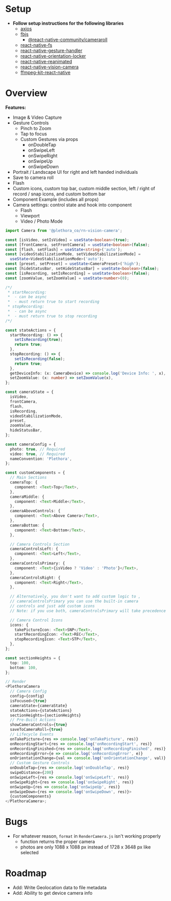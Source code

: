 # Setup

- **Follow setup instructions for the following libraries**
  - [axios](https://github.com/axios/axios)
  - [fbjs](https://github.com/facebook/fbjs)
    - [@react-native-community/cameraroll](https://github.com/react-native-cameraroll/react-native-cameraroll)
  - [react-native-fs](https://github.com/itinance/react-native-fs)
  - [react-native-gesture-handler](https://github.com/software-mansion/react-native-gesture-handler)
  - [react-native-orientation-locker](https://github.com/wonday/react-native-orientation-locker)
  - [react-native-reanimated](https://github.com/software-mansion/react-native-reanimated)
  - [react-native-vision-camera](https://github.com/mrousavy/react-native-vision-camera)
  - [ffmpeg-kit-react-native](https://github.com/tanersener/ffmpeg-kit/tree/main/react-native)

# Overview

**Features:**

- Image & Video Capture
- Gesture Controls
  - Pinch to Zoom
  - Tap to focus
  - Custom Gestures via props
    - onDoubleTap
    - onSwipeLeft
    - onSwipeRight
    - onSwipeUp
    - onSwipeDown
- Portrait / Landscape UI for right and left handed individuals
- Save to camera roll
- Flash
- Custom icons, custom top bar, custom middle section, left / right of record / snap icons, and custom bottom bar
- Component Example (includes all props)
- Camera settings: control state and hook into component
  - Flash
  - Viewport
  - Video / Photo Mode

```typescript
import Camera from '@plethora_co/rn-vision-camera';

const [isVideo, setIsVideo] = useState<boolean>(true);
const [frontCamera, setFrontCamera] = useState<boolean>(false);
const [flash, setFlash] = useState<string>('auto');
const [videoStabilizationMode, setVideoStabilizationMode] =
  useState<VideoStabilizationMode>('auto');
const [preset, setPreset] = useState<CameraPreset>('high');
const [hideStatusBar, setHideStatusBar] = useState<boolean>(false);
const [isRecording, setIsRecording] = useState<boolean>(false);
const [zoomValue, setZoomValue] = useState<number>(0);

/*/
 * startRecording: 
 *  - can be async
 *  - must return true to start recording
 * stopRecording: 
 *  - can be async
 *  - must return true to stop recording
/*/

const stateActions = {
  startRecording: () => {
    setIsRecording(true);
    return true;
  },
  stopRecording: () => {
    setIsRecording(false);
    return true;
  },
  getDeviceInfo: (x: CameraDevice) => console.log('Device Info: ', x),
  setZoomValue: (x: number) => setZoomValue(x),
};

const cameraState = {
  isVideo,
  frontCamera,
  flash,
  isRecording,
  videoStabilizationMode,
  preset,
  zoomValue,
  hideStatusBar,
};

const cameraConfig = {
  photo: true, // Required
  video: true, // Required
  nameConvention: 'Plethora',
};

const customComponents = {
  // Main Sections
  cameraTop: {
    component: <Text>Top</Text>,
  },
  cameraMiddle: {
    component: <Text>Middle</Text>,
  },
  cameraAboveControls: {
    component: <Text>Above Camera</Text>,
  },
  cameraBottom: {
    component: <Text>Bottom</Text>,
  },

  // Camera Controls Section
  cameraControlsLeft: {
    component: <Text>Left</Text>,
  },
  cameraControlsPrimary: {
    component: <Text>{isVideo ? 'Video' : 'Photo'}</Text>,
  },
  cameraControlsRight: {
    component: <Text>Right</Text>,
  },

  // Alternatively, you don't want to add custom logic to ,
  // cameraControlsPrimary you can use the built-in camera
  // controls and just add custom icons
  // Note: if you use both, cameraControlsPrimary will take precedence

  // Camera Control Icons
  icons: {
    takePictureIcon: <Text>SNP</Text>,
    startRecordingIcon: <Text>REC</Text>,
    stopRecordingIcon: <Text>STP</Text>,
  },
};

const sectionHeights = {
  top: 100,
  bottom: 100,
};

// Render
<PlethoraCamera
  // Camera Config
  config={config}
  isFocused={true}
  cameraState={cameraState}
  stateActions={stateActions}
  sectionHeights={sectionHeights}
  // Pre-Built Actions
  showCameraControls={true}
  saveToCameraRoll={true}
  // Lifecycle Events
  onTakePicture={res => console.log('onTakePicture', res)}
  onRecordingStart={res => console.log('onRecordingStart', res)}
  onRecordingFinished={res => console.log('onRecordingFinished', res)}
  onRecordingError={e => console.log('onRecordingError', e)}
  onOrientationChange={val => console.log('onOrientationChange', val)}
  // Custom Gesture Controls
  onDoubleTap={res => console.log('onDoubleTap', res)}
  swipeDistance={200}
  onSwipeLeft={res => console.log('onSwipeLeft', res)}
  onSwipeRight={res => console.log('onSwipeRight', res)}
  onSwipeUp={res => console.log('onSwipeUp', res)}
  onSwipeDown={res => console.log('onSwipeDown', res)}>
  {customComponents}
</PlethoraCamera>;
```

# Bugs

- For whatever reason, `format` in `RenderCamera.js` isn't working properly
  - function returns the proper camera
  - photos are only 1088 x 1088 px instead of 1728 x 3648 px like selected

# Roadmap

- Add: Write Geolocation data to file metadata
- Add: Ability to get device camera info
